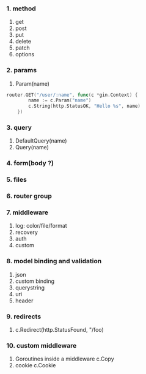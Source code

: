 ### 1. method
1. get
2. post
3. put
4. delete
5. patch
6. options

### 2. params
1. Param(name)

```go
router.GET("/user/:name", func(c *gin.Context) {
		name := c.Param("name")
		c.String(http.StatusOK, "Hello %s", name)
	})
```

### 3. query

1. DefaultQuery(name)
2. Query(name)

### 4. form(body ?)

### 5. files

### 6. router group

### 7. middleware
1. log: color/file/format
2. recovery
3. auth
4. custom

### 8. model binding and validation
1. json
2. custom binding
3. querystring
4. uri
5. header

### 9. redirects
1. c.Redirect(http.StatusFound, "/foo)

### 10. custom middleware
1. Goroutines inside a middleware c.Copy
2. cookie c.Cookie